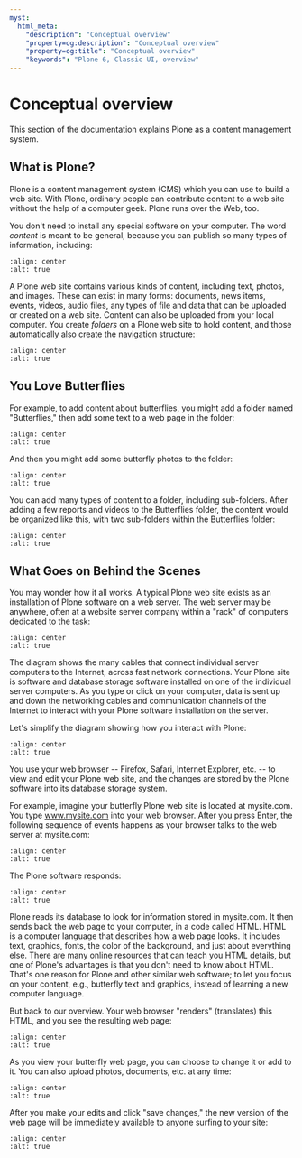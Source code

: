 ```yaml
---
myst:
  html_meta:
    "description": "Conceptual overview"
    "property=og:description": "Conceptual overview"
    "property=og:title": "Conceptual overview"
    "keywords": "Plone 6, Classic UI, overview"
---
```


# Conceptual overview

This section of the documentation explains Plone as a content management system.

## What is Plone?

Plone is a content management system (CMS) which you can use to build a web site.
With Plone, ordinary people can contribute content to a web site without the help of a computer geek.
Plone runs over the Web, too.

You don't need to install any special software on your computer.
The word *content* is meant to be general, because you can publish so many types of information, including:

```{figure} content_types_into_plone.png
:align: center
:alt: true
```

A Plone web site contains various kinds of content, including text, photos, and images.
These can exist in many forms: documents, news items, events, videos, audio files, any types of file and data that can be uploaded or created on a web site.
Content can also be uploaded from your local computer.
You create *folders* on a Plone web site to hold content, and those automatically also create the navigation structure:

```{figure} content_is_added_to_folders.png
:align: center
:alt: true
```

## You Love Butterflies

For example, to add content about butterflies, you might add a folder named "Butterflies," then add some text to a web page in the folder:

```{figure} butterflies_folder_text.png
:align: center
:alt: true
```

And then you might add some butterfly photos to the folder:

```{figure} butterflies_folder.png
:align: center
:alt: true
```

You can add many types of content to a folder, including sub-folders.
After adding a few reports and videos to the Butterflies folder, the content would be organized like this, with two sub-folders within the Butterflies folder:

```{figure} folders_within_folders.png
:align: center
:alt: true
```

## What Goes on Behind the Scenes

You may wonder how it all works.
A typical Plone web site exists as an installation of Plone software on a web server.
The web server may be anywhere, often at a website server company within a "rack" of computers dedicated to the task:

```{figure} server_rack.png
:align: center
:alt: true
```

The diagram shows the many cables that connect individual server computers to the Internet, across fast network connections.
Your Plone site is software and database storage software installed on one of the individual server computers.
As you type or click on your computer, data is sent up and down the networking cables and communication channels of the Internet to interact with your Plone software installation on the server.

Let's simplify the diagram showing how you interact with Plone:

```{figure} client_to_server_simple.png
:align: center
:alt: true
```

You use your web browser -- Firefox, Safari, Internet Explorer, etc.
-- to view and edit your Plone web site, and the changes are stored by the Plone software into its database storage system.

For example, imagine your butterfly Plone web site is located at mysite.com.
You type www.mysite.com into your web browser.
After you press Enter, the following sequence of events happens as your browser talks to the web server at mysite.com:

```{figure} client_request.png
:align: center
:alt: true
```

The Plone software responds:

```{figure} server_response.png
:align: center
:alt: true
```

Plone reads its database to look for information stored in mysite.com.
It then sends back the web page to your computer, in a code called HTML.
HTML is a computer language that describes how a web page looks.
It includes text, graphics, fonts, the color of the background, and just about everything else.
There are many online resources that can teach you HTML details, but one of Plone's advantages is that you don't need to know about HTML.
That's one reason for Plone and other similar web software; to let you focus on your content, e.g., butterfly text and graphics, instead of learning a new computer language.

But back to our overview.
Your web browser "renders" (translates) this HTML, and you see the resulting web page:

```{figure} my_site_served.png
:align: center
:alt: true
```

As you view your butterfly web page, you can choose to change it or add to it.
You can also upload photos, documents, etc.
at any time:

```{figure} plone_donut.png
:align: center
:alt: true
```

After you make your edits and click "save changes," the new version of the web page will be immediately available to anyone surfing to your site:

```{figure} plone_donut_full.png
:align: center
:alt: true
```
